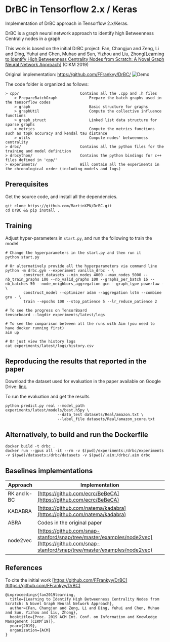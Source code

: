 # DrBC in Tensorflow 2.x / Keras
Implementation of DrBC approach in Tensorflow 2.x/Keras.

DrBC is a graph neural network approach to identify high Betweenness Centraliy nodes in a graph

This work is based on the initial DrBC project:
Fan, Changjun and Zeng, Li and Ding, Yuhui and Chen, Muhao and Sun, Yizhou and Liu, Zhong[[Learning to Identify High Betweenness Centrality Nodes from Scratch: A Novel Graph Neural Network Approach]](http://arxiv.org/abs/1905.10418) (CIKM 2019)

Original implementation: https://github.com/FFrankyy/DrBC/
![](https://i.imgur.com/vqBlSUQ.jpg "Demo")


The code folder is organized as follows:
```text
> cpp/                           Contains all the .cpp and .h files
    > PrepareBatchGraph              Prepare the batch graphs used in the tensorflow codes
    > graph                          Basic structure for graphs
    > graphUtil                      Compute the collective influence functions
    > graph_struct                   Linked list data structure for sparse graphs
    > metrics                        Compute the metrics functions such as topk accuracy and kendal tau distance
    > utils                          Compute nodes' betweenness centrality
> drbc/                          Contains all the python files for the training and model definition
> drbcython/                     Contains the python bindings for c++ files defined in 'cpp/'
> experiments/                   Will contain all the experiments in the chronological order (including models and logs)
```


## Prerequisites
Get the source code, and install all the dependencies.
```shell
git clone https://github.com/MartinXPN/DrBC.git
cd DrBC && pip install .
```

## Training
Adjust hyper-parameters in `start.py`, and run the following to train the model
```shell
# Change the hyperparameters in the start.py and then run it
python start.py

# Or alternatively provide all the hyperparameters via command line
python -m drbc.gym --experiment vanilla_drbc - \
        construct_datasets --min_nodes 4000 --max_nodes 5000 --nb_train_graphs 100 --nb_valid_graphs 100 --graphs_per_batch 16 --nb_batches 50 --node_neighbors_aggregation gcn --graph_type powerlaw - \
        construct_model --optimizer adam --aggregation lstm --combine gru - \ 
        train --epochs 100 --stop_patience 5 --lr_reduce_patience 2

# To see the progress on TensorBoard
tensorboard --logdir experiments/latest/logs

# To see the comparison between all the runs with Aim (you need to have docker running first)
aim up

# Or just view the history logs
cat experiments/latest/logs/history.csv
```


## Reproducing the results that reported in the paper
Download the dataset used for evaluation in the paper available on Google Drive: [link](https://drive.google.com/file/d/1nsVX8t5EP3JaTjfeHPf74N21jSDUA8dJ/view?usp=sharing).


To run the evaluation and get the results
```shell
python predict.py real --model_path experiments/latest/models/best.h5py \
                       --data_test datasets/Real/amazon.txt \
                       --label_file datasets/Real/amazon_score.txt
```

## Alternatively, to build and run the Dockerfile
```shell
docker build -t drbc .
docker run --gpus all -it --rm -v $(pwd)/experiments:/drbc/experiments -v $(pwd)/datasets:/drbc/datasets -v $(pwd)/.aim:/drbc/.aim drbc
```


## Baselines implementations
| Approach      | Implementation  |
| ------------- | --------------- |
| RK and k-BC   | [https://github.com/ecrc/BeBeCA](https://github.com/ecrc/BeBeCA) |
| KADABRA       | [https://github.com/natema/kadabra](https://github.com/natema/kadabra) |
| ABRA          | Codes in the original paper |
| node2vec      | [https://github.com/snap-stanford/snap/tree/master/examples/node2vec](https://github.com/snap-stanford/snap/tree/master/examples/node2vec) |



## References
To cite the initial work [https://github.com/FFrankyy/DrBC](https://github.com/FFrankyy/DrBC)
```
@inproceedings{fan2019learning,
  title={Learning to Identify High Betweenness Centrality Nodes from Scratch: A Novel Graph Neural Network Approach},
  author={Fan, Changjun and Zeng, Li and Ding, Yuhui and Chen, Muhao and Sun, Yizhou and Liu, Zhong},
  booktitle={Proc. 2019 ACM Int. Conf. on Information and Knowledge Management (CIKM’19)},
  year={2019},
  organization={ACM}
}
```
